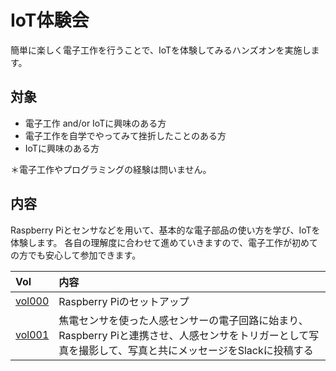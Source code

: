 # IoT体験会

簡単に楽しく電子工作を行うことで、IoTを体験してみるハンズオンを実施します。


## 対象

* 電子工作 and/or IoTに興味のある方
* 電子工作を自学でやってみて挫折したことのある方
* IoTに興味のある方

＊電子工作やプログラミングの経験は問いません。


## 内容

Raspberry Piとセンサなどを用いて、基本的な電子部品の使い方を学び、IoTを体験します。
各自の理解度に合わせて進めていきますので、電子工作が初めての方でも安心して参加できます。


| Vol | 内容 |
|:----|:----|
| [vol000][vol000] | Raspberry Piのセットアップ |
| [vol001][vol001] | 焦電センサを使った人感センサーの電子回路に始まり、Raspberry Piと連携させ、人感センサをトリガーとして写真を撮影して、写真と共にメッセージをSlackに投稿する |

[vol000]: ./vol000-raspberrypi-setup/README.md
[vol001]: ./vol001-pyroelectric-sensor/README.md

